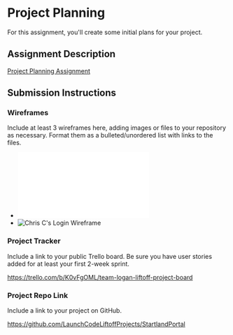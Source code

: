 # Project Planning
For this assignment, you'll create some initial plans for your project.

## Assignment Description
[Project Planning Assignment](https://education.launchcode.org/liftoff/modules/assignments/project-planning)

## Submission Instructions

### Wireframes

Include at least 3 wireframes here, adding images or files to your repository as necessary. Format them as a bulleted/unordered list with links to the files.

* ![My PDF wireframes](/wireframe_images/StartlandPortal-wireframes.pdf)
* ![Chris C's Login Wireframe](/wireframe_images/Chris-c_login-wireframe.PNG)

### Project Tracker

Include a link to your public Trello board. Be sure you have user stories added for at least your first 2-week sprint.

https://trello.com/b/K0vFgOML/team-logan-liftoff-project-board

### Project Repo Link

Include a link to your project on GitHub.

https://github.com/LaunchCodeLiftoffProjects/StartlandPortal
